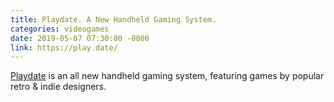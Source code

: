 ```yaml
---
title: Playdate. A New Handheld Gaming System.
categories: videogames
date: 2019-05-07 07:30:00 -0000
link: https://play.date/
---
```

<a href="https://play.date/">Playdate</a> is an all new handheld gaming system, featuring games by popular retro & indie designers.
